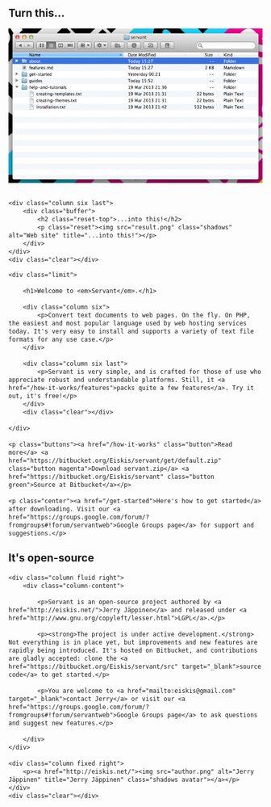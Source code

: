 
<div class="showoff">
	<div class="column six">
		<div class="buffer">
			<h2 class="reset-top">Turn this...</h2>
			<p class="reset"><img src="files.png" class="shadows" alt="Files and folders" title="Turn this..."></p>
		</div>
	</div>

	<div class="column six last">
		<div class="buffer">
			<h2 class="reset-top">...into this!</h2>
			<p class="reset"><img src="result.png" class="shadows" alt="Web site" title="...into this!"></p>
		</div>
	</div>
	<div class="clear"></div>
</div>


<div class="intro">

	<div class="limit">

		<h1>Welcome to <em>Servant</em>.</h1>

		<div class="column six">
			<p>Convert text documents to web pages. On the fly. On PHP, the easiest and most popular language used by web hosting services today. It's very easy to install and supports a variety of text file formats for any use case.</p>
		</div>

		<div class="column six last">
			<p>Servant is very simple, and is crafted for those of use who appreciate robust and understandable platforms. Still, it <a href="/how-it-works/features">packs quite a few features</a>. Try it out, it's free!</p>
		</div>
		<div class="clear"></div>

	</div>

	<p class="buttons"><a href="/how-it-works" class="button">Read more</a> <a href="https://bitbucket.org/Eiskis/servant/get/default.zip" class="button magenta">Download servant.zip</a> <a href="https://bitbucket.org/Eiskis/servant" class="button green">Source at Bitbucket</a></p>

	<p class="center"><a href="/get-started">Here's how to get started</a> after downloading. Visit our <a href="https://groups.google.com/forum/?fromgroups#!forum/servantweb">Google Groups page</a> for support and suggestions.</p>

</div>



<div class="author limit">
	<h2>It's open-source</h2>

	<div class="column fluid right">
		<div class="column-content">

			<p>Servant is an open-source project authored by <a href="http://eiskis.net/">Jerry Jäppinen</a> and released under <a href="http://www.gnu.org/copyleft/lesser.html">LGPL</a>.</p>

			<p><strong>The project is under active development.</strong> Not everything is in place yet, but improvements and new features are rapidly being introduced. It's hosted on Bitbucket, and contributions are gladly accepted: clone the <a href="https://bitbucket.org/Eiskis/servant/src" target="_blank">source code</a> to get started.</p>

			<p>You are welcome to <a href="mailto:eiskis@gmail.com" target="_blank">contact Jerry</a> or visit our <a href="https://groups.google.com/forum/?fromgroups#!forum/servantweb">Google Groups page</a> to ask questions and suggest new features.</p>

		</div>
	</div>

	<div class="column fixed right">
		<p><a href="http://eiskis.net/"><img src="author.png" alt="Jerry Jäppinen" title="Jerry Jäppinen" class="shadows avatar"></a></p>
	</div>
	<div class="clear"></div>

</div>
